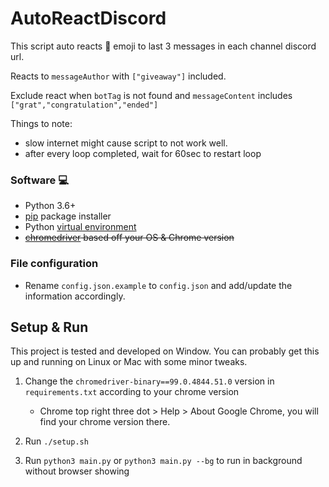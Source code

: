 # AutoReactDiscord
This script auto reacts :tada: emoji to last 3 messages in each channel discord url. 

Reacts to `messageAuthor` with `["giveaway"]` included.

Exclude react when `botTag` is not found and `messageContent` includes `["grat","congratulation","ended"]`

Things to note:
- slow internet might cause script to not work well.
- after every loop completed, wait for 60sec to restart loop

### Software :computer:

- Python 3.6+
- [pip](https://pip.pypa.io/en/stable/) package installer
- Python [virtual environment](https://virtualenv.pypa.io/en/latest/)
- ~~[chromedriver](https://chromedriver.chromium.org/downloads) based off your OS & Chrome version~~

### File configuration 

- Rename `config.json.example` to `config.json` and add/update the information accordingly.

## Setup & Run 

This project is tested and developed on Window. You can probably get this up and running on Linux or Mac with some minor tweaks.

1. Change the `chromedriver-binary==99.0.4844.51.0` version in `requirements.txt` according to your chrome version
	- Chrome top right three dot > Help > About Google Chrome, you will find your chrome version there.

2. Run `./setup.sh` 

3. Run `python3 main.py` or `python3 main.py --bg` to run in background without browser showing
